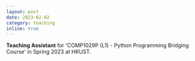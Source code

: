 ```yaml
---
layout: post
date: 2023-02-02
category: teaching
inline: true
---
```


**Teaching Assistant** for 'COMP1029P (L1) - Python Programming Bridging Course' in Spring 2023 at HKUST.
